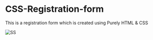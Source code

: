 # CSS-Registration-form

 This is a registration form which is created using Purely HTML & CSS 

![SS](https://github.com/MeetChhaiya/CSS-Registration-form/assets/61612902/3e18977b-55ab-4e5c-87ed-a02fde8724ab)
